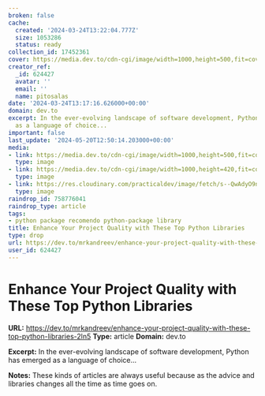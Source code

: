 ```yaml
---
broken: false
cache:
  created: '2024-03-24T13:22:04.777Z'
  size: 1053286
  status: ready
collection_id: 17452361
cover: https://media.dev.to/cdn-cgi/image/width=1000,height=500,fit=cover,gravity=auto,format=auto/https%3A%2F%2Fdev-to-uploads.s3.amazonaws.com%2Fuploads%2Farticles%2F3jqvgmeatleoonfufpzv.png
creator_ref:
  _id: 624427
  avatar: ''
  email: ''
  name: pitosalas
date: '2024-03-24T13:17:16.626000+00:00'
domain: dev.to
excerpt: In the ever-evolving landscape of software development, Python has emerged
  as a language of choice...
important: false
last_update: '2024-05-20T12:50:14.203000+00:00'
media:
- link: https://media.dev.to/cdn-cgi/image/width=1000,height=500,fit=cover,gravity=auto,format=auto/https%3A%2F%2Fdev-to-uploads.s3.amazonaws.com%2Fuploads%2Farticles%2F3jqvgmeatleoonfufpzv.png
  type: image
- link: https://media.dev.to/cdn-cgi/image/width=1000,height=420,fit=cover,gravity=auto,format=auto/https%3A%2F%2Fdev-to-uploads.s3.amazonaws.com%2Fuploads%2Farticles%2F3jqvgmeatleoonfufpzv.png
  type: image
- link: https://res.cloudinary.com/practicaldev/image/fetch/s--QwAdyO9n--/c_limit%2Cf_auto%2Cfl_progressive%2Cq_100%2Cw_350/https://pro.forem.tools/rails/active_storage/blobs/redirect/eyJfcmFpbHMiOnsibWVzc2FnZSI6IkJBaHBBc3NCIiwiZXhwIjpudWxsLCJwdXIiOiJibG9iX2lkIn19--e6250921d232700127fe4ad6b91921d4c64010ab/unnamed%2520%281%29.png
  type: image
raindrop_id: 758776041
raindrop_type: article
tags:
- python package recomendo python-package library
title: Enhance Your Project Quality with These Top Python Libraries
type: drop
url: https://dev.to/mrkandreev/enhance-your-project-quality-with-these-top-python-libraries-2ln5
user_id: 624427
---
```


# Enhance Your Project Quality with These Top Python Libraries

**URL:** https://dev.to/mrkandreev/enhance-your-project-quality-with-these-top-python-libraries-2ln5
**Type:** article
**Domain:** dev.to

**Excerpt:** In the ever-evolving landscape of software development, Python has emerged as a language of choice...

**Notes:**
These kinds of articles are always useful because as the advice and libraries changes all the time as time goes on.

